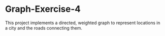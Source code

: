 # Graph-Exercise-4
This project implements a directed, weighted graph to represent locations in a city and the roads connecting them.

